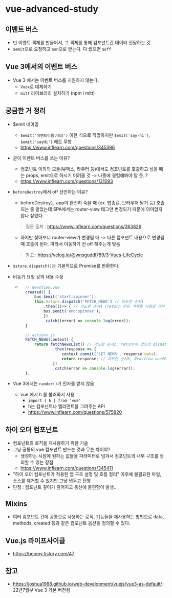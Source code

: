 # vue-advanced-study

## 이벤트 버스
- 빈 이벤트 객체를 만들어서, 그 객체를 통해 컴포넌트간 데이터 전달하는 것
- ```$emit```으로 요청하고 ```$on```으로 받는다. 다 썼으면 ```$off```

## Vue 3에서의 이벤트 버스
- Vue 3 에서는 이벤트 버스를 지원하지 않는다.
    - ```Vuex```로 대체하기
    - ```mitt``` 라이브러리 설치하기 (npm i mitt)

## 궁금한 거 정리
- $emit 네이밍
    - ```$emit('이벤트이름:대상')``` 이런 식으로 작명하지만 ```$emit('say-hi')```, ```$emit('sayHi')``` 해도 무방
    - https://www.inflearn.com/questions/345396

- 굳이 이벤트 버스를 쓰는 이유?
    - 컴포넌트 이외의 모듈(뷰엑스, 라우터 등)에서도 컴포넌트를 호출하고 싶을 때는 props, emit으로 하시기 어려울 것 -> 나중에 경험해봐야 알 듯..?
    - https://www.inflearn.com/questions/131093

- ```beforeDestroy```에서 off 선언하는 이유?
    - beforeDestroy는 app이 완전히 죽을 때 (ex. 앱종료, 브라우저 닫기 등) 호출되는 줄 알았는데 SPA에서는 router-view 태그만 변경되기 때문에 의미없지 않나 샆었다.
    > 질문 출처 : https://www.inflearn.com/questions/363829
    - 하지만 찾아보니 router-view가 변경될 때 -> 다른 컴포넌트 내용으로 변경될 때 호출이 된다. 따라서 이동하기 전 off 해주는게 맞음
    > 참고 : https://velog.io/@wnsguddl789/3-Vues-LifeCycle

- ```$store.dispatch()```는 기본적으로 Promise를 반환한다.
- 비동기 요청 강의 내용 수정
    - ```javascript
        // NewsView.vue
        created() {
            bus.$emit('start:spinner');
            this.$store.dispatch('FETCH_NEWS') // 의도한 순서1
                .then(()=> { // 의도한 순서4 (return 받은 객체를 사용할 경우 ()안에 변수 선언 필요)
                bus.$emit('end:spinner');
                })
                .catch((error) => console.log(error));  
        }

        // actions.js
        FETCH_NEWS(context) {
            return fetchNewsList() // 의도한 순서2, return이 없으면 dispatch가 Promise를 반환하기 때문에 실행은 되지만, 순서성이 보장되지 않아 정상 동작 하지 않는다.
                    .then(response => {
                        context.commit('SET_NEWS', response.data);
                        return response; // 의도한 순서3, NewsView.vue에서 then((data))를 이용해 응답값을 이용하려는 경우, 해당 return 이 없으면 undefined가 노출된다
                    })
                    .catch(error => console.log(error));
        },
      ```
- Vue 3에서는 ```rander()```가 인자를 받지 않음
    - vue 에서 h 를 불러와서 사용
        - ```import { h } from 'vue'```
        - h는 컴포넌트나 엘리먼트를 그려주는 API
        - https://www.inflearn.com/questions/575820
    
## 하이 오더 컴포넌트
- 컴포넌트의 로직을 재사용하기 위한 기술
- 그냥 공통의 vue 컴포넌트 만드는 것과 무슨 차이야?
    - 생성하는 시점에 원하는 값들을 파라미터로 넘겨서 컴포넌트의 내부 구조를 정의할 수 있는 장점
    - https://www.inflearn.com/questions/345411
- "하이 오더 컴포넌트가 적용된 앱 구조 설명 및 흐름 정리" 이후에 불필요한 파일, 소스를 제거할 수 있지만 그냥 냅두고 진행
- 단점 : 컴포넌트 깊이가 깊어지고 통신에 불편함이 발생..

## Mixins
- 여러 컴포넌트 간에 공통으로 사용하는 로직, 기능들을 재사용하는 방법으로 data, methods, created 등과 같은 컴포넌트 옵션을 정의할 수 있다.


## Vue.js 라이프사이클
- https://beomy.tistory.com/47

## 참고
- https://joshua1988.github.io/web-development/vuejs/vue3-as-default/ : 22년7월부 Vue 3 기본 버전됨
